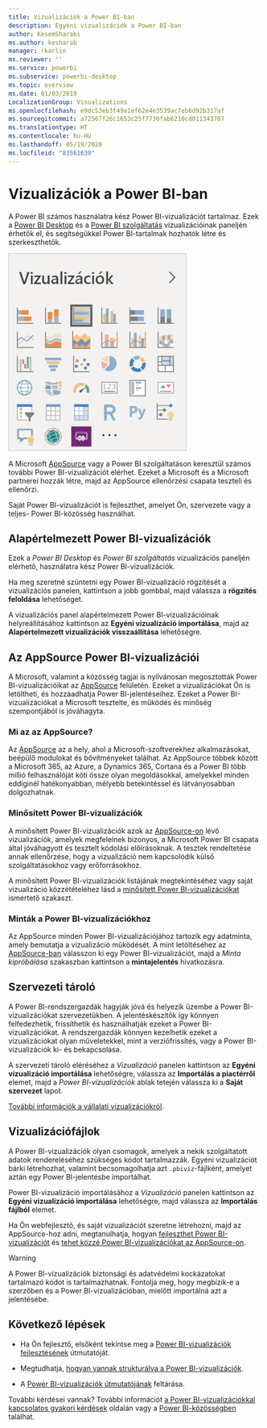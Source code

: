 ```yaml
---
title: Vizualizációk a Power BI-ban
description: Egyéni vizualizációk a Power BI-ban
author: KesemSharabi
ms.author: kesharab
manager: rkarlin
ms.reviewer: ''
ms.service: powerbi
ms.subservice: powerbi-desktop
ms.topic: overview
ms.date: 01/03/2019
LocalizationGroup: Visualizations
ms.openlocfilehash: e9dc53eb3f49a1ef62e4e3539ac7eb6d92b317af
ms.sourcegitcommit: a72567f26c1653c25f7730fab6210cd011343707
ms.translationtype: HT
ms.contentlocale: hu-HU
ms.lasthandoff: 05/19/2020
ms.locfileid: "83561639"
---
```

# <a name="visuals-in-power-bi"></a>Vizualizációk a Power BI-ban

A Power BI számos használatra kész Power BI-vizualizációt tartalmaz. Ezek a [Power BI Desktop](https://powerbi.microsoft.com/desktop/) és a [Power BI szolgáltatás](https://app.powerbi.com) vizualizációinak paneljén érhetők el, és segítségükkel Power BI-tartalmak hozhatók létre és szerkeszthetők.

![vizualizációk](media/power-bi-custom-visuals/power-bi-visualizations.png)

A Microsoft [AppSource](https://nam06.safelinks.protection.outlook.com/?url=https%3A%2F%2Fappsource.microsoft.com%2Fen-us%2Fmarketplace%2Fapps%3Fpage%3D1%26product%3Dpower-bi-visuals&data=02%7C01%7CKesem.Sharabi%40microsoft.com%7C6d9286afacb3468d4cde08d740b76694%7C72f988bf86f141af91ab2d7cd011db47%7C1%7C0%7C637049028749147718&sdata=igWm0e1vXdgGcbyvngQBrHQVAkahPnxPC1ZhUPntGI8%3D&reserved=0) vagy a Power BI szolgáltatáson keresztül számos további Power BI-vizualizációt elérhet. Ezeket a Microsoft és a Microsoft partnerei hozzák létre, majd az AppSource ellenőrzési csapata teszteli és ellenőrzi.

Saját Power BI-vizualizációt is fejleszthet, amelyet Ön, szervezete vagy a teljes- Power BI-közösség használhat.

## <a name="default-power-bi-visuals"></a>Alapértelmezett Power BI-vizualizációk

Ezek a *Power BI Desktop* és *Power BI szolgáltatás* vizualizációs paneljén elérhető, használatra kész Power BI-vizualizációk.

Ha meg szeretné szüntetni egy Power BI-vizualizáció rögzítését a vizualizációs panelen, kattintson a jobb gombbal, majd válassza a **rögzítés feloldása** lehetőséget.

A vizualizációs panel alapértelmezett Power BI-vizualizációinak helyreállításához kattintson az **Egyéni vizualizáció importálása**, majd az **Alapértelmezett vizualizációk visszaállítása** lehetőségre. 

## <a name="appsource-power-bi-visuals"></a>Az AppSource Power BI-vizualizációi

A Microsoft, valamint a közösség tagjai is nyilvánosan megosztották Power BI-vizualizációikat az [AppSource](https://appsource.microsoft.com/marketplace/apps?product=power-bi-visuals) felületén. Ezeket a vizualizációkat Ön is letöltheti, és hozzáadhatja Power BI-jelentéseihez. Ezeket a Power BI-vizualizációkat a Microsoft tesztelte, és működés és minőség szempontjából is jóváhagyta.

### <a name="what-is-appsource"></a>Mi az az AppSource?

Az [AppSource](https://appsource.microsoft.com/marketplace/apps?product=power-bi-visuals) az a hely, ahol a Microsoft-szoftverekhez alkalmazásokat, beépülő modulokat és bővítményeket találhat. Az AppSource többek között a Microsoft 365, az Azure, a Dynamics 365, Cortana és a Power BI több millió felhasználóját köti össze olyan megoldásokkal, amelyekkel minden eddiginél hatékonyabban, mélyebb betekintéssel és látványosabban dolgozhatnak.

### <a name="certified-power-bi-visuals"></a>Minősített Power BI-vizualizációk

A minősített Power BI-vizualizációk azok az [AppSource-on](https://nam06.safelinks.protection.outlook.com/?url=https%3A%2F%2Fappsource.microsoft.com%2Fen-us%2Fmarketplace%2Fapps%3Fpage%3D1%26product%3Dpower-bi-visuals&data=02%7C01%7CKesem.Sharabi%40microsoft.com%7C6d9286afacb3468d4cde08d740b76694%7C72f988bf86f141af91ab2d7cd011db47%7C1%7C0%7C637049028749147718&sdata=igWm0e1vXdgGcbyvngQBrHQVAkahPnxPC1ZhUPntGI8%3D&reserved=0) lévő vizualizációk, amelyek megfelelnek bizonyos, a Microsoft Power BI csapata által jóváhagyott és tesztelt kódolási előírásoknak. A tesztek rendeltetése annak ellenőrzése, hogy a vizualizáció nem kapcsolódik külső szolgáltatásokhoz vagy erőforrásokhoz.

A minősített Power BI-vizualizációk listájának megtekintéséhez vagy saját vizualizáció közzétételéhez lásd a [minősített Power BI-vizualizációkat](power-bi-custom-visuals-certified.md) ismertető szakaszt.

### <a name="samples-for-power-bi-visuals"></a>Minták a Power BI-vizualizációkhoz

Az AppSource minden Power BI-vizualizációjához tartozik egy adatminta, amely bemutatja a vizualizáció működését. A mint letöltéséhez az [AppSource-ban](https://nam06.safelinks.protection.outlook.com/?url=https%3A%2F%2Fappsource.microsoft.com%2Fen-us%2Fmarketplace%2Fapps%3Fpage%3D1%26product%3Dpower-bi-visuals&data=02%7C01%7CKesem.Sharabi%40microsoft.com%7C6d9286afacb3468d4cde08d740b76694%7C72f988bf86f141af91ab2d7cd011db47%7C1%7C0%7C637049028749147718&sdata=igWm0e1vXdgGcbyvngQBrHQVAkahPnxPC1ZhUPntGI8%3D&reserved=0) válasszon ki egy Power BI-vizualizációt, majd a *Minta kipróbálása* szakaszban kattintson a **mintajelentés** hivatkozásra.

## <a name="organizational-store"></a>Szervezeti tároló

A Power BI-rendszergazdák hagyják jóvá és helyezik üzembe a Power BI-vizualizációkat szervezetükben. A jelentéskészítők így könnyen felfedezhetik, frissíthetik és használhatják ezeket a Power BI-vizualizációkat. A rendszergazdák könnyen kezelhetik ezeket a vizualizációkat olyan műveletekkel, mint a verziófrissítés, vagy a Power BI-vizualizációk ki- és bekapcsolása.

A szervezeti tároló eléréséhez a *Vizualizáció* panelen kattintson az **Egyéni vizualizáció importálása** lehetőségre, válassza az **Importálás a piactérről** elemet, majd a *Power BI-vizualizációk* ablak tetején válassza ki a **Saját szervezet** lapot.

[További információk a vállalati vizualizációkról](power-bi-custom-visuals-organization.md).

## <a name="visual-files"></a>Vizualizációfájlok

A Power BI-vizualizációk olyan csomagok, amelyek a nekik szolgáltatott adatok rendereléséhez szükséges kódot tartalmazzák. Egyéni vizualizációt bárki létrehozhat, valamint becsomagolhatja azt `.pbiviz`-fájlként, amelyet aztán egy Power BI-jelentésbe importálhat.

Power BI-vizualizáció importálásához a *Vizualizáció* panelen kattintson az **Egyéni vizualizáció importálása** lehetőségre, majd válassza az **Importálás fájlból** elemet.

Ha Ön webfejlesztő, és saját vizualizációt szeretne létrehozni, majd az AppSource-hoz adni, megtanulhatja, hogyan [fejleszthet Power BI-vizualizációt](custom-visual-develop-tutorial.md) és [tehet közzé Power BI-vizualizációkat az AppSource-on](office-store.md).

> [!WARNING]
> A Power BI-vizualizációk biztonsági és adatvédelmi kockázatokat tartalmazó kódot is tartalmazhatnak. Fontolja meg, hogy megbízik-e a szerzőben és a Power BI-vizualizációban, mielőtt importálná azt a jelentésébe.

## <a name="next-steps"></a>Következő lépések

* Ha Ön fejlesztő, elsőként tekintse meg a [Power BI-vizualizációk fejlesztésének](custom-visual-develop-tutorial.md) útmutatóját.

* Megtudhatja, [hogyan vannak strukturálva a Power BI-vizualizációk](visual-project-structure.md).

* A [Power BI-vizualizációk útmutatójának](guidelines-powerbi-visuals.md) feltárása.

További kérdései vannak? További információt [a Power BI-vizualizációkkal kapcsolatos gyakori kérdések](power-bi-custom-visuals-faq.md) oldalán vagy a [Power BI-közösségben](https://community.powerbi.com/) találhat.